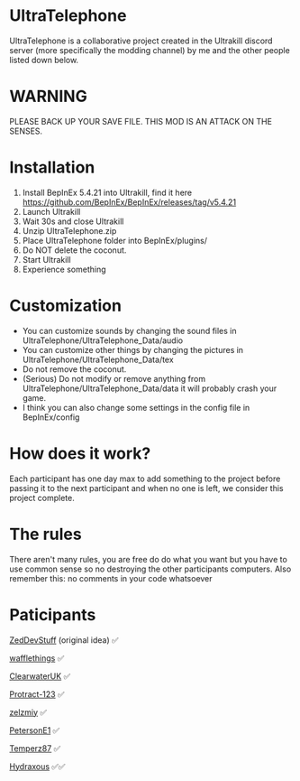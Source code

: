 # UltraTelephone

UltraTelephone is a collaborative project created in the Ultrakill discord server (more specifically the modding channel) by me and the other people listed down below.

# WARNING
PLEASE BACK UP YOUR SAVE FILE.
THIS MOD IS AN ATTACK ON THE SENSES.

# Installation
  1. Install BepInEx 5.4.21 into Ultrakill, find it here https://github.com/BepInEx/BepInEx/releases/tag/v5.4.21
  2. Launch Ultrakill
  3. Wait 30s and close Ultrakill
  4. Unzip UltraTelephone.zip
  5. Place UltraTelephone folder into BepInEx/plugins/
  6. Do NOT delete the coconut.
  7. Start Ultrakill
  8. Experience something


# Customization
  - You can customize sounds by changing the sound files in UltraTelephone/UltraTelephone_Data/audio
  - You can customize other things by changing the pictures in UltraTelephone/UltraTelephone_Data/tex
  - Do not remove the coconut.
  - (Serious) Do not modify or remove anything from UltraTelephone/UltraTelephone_Data/data it will probably crash your game.
  - I think you can also change some settings in the config file in BepInEx/config

# How does it work?

Each participant has one day max to add something to the project before passing it to the next participant and when no one is left, we consider this project complete.

# The rules

There aren't many rules, you are free do do what you want but you have to use common sense so no destroying the other participants computers.
Also remember this: no comments in your code whatsoever

# Paticipants

[ZedDevStuff](https://github.com/ZedDevStuff) (original idea) ✅

[wafflethings](https://github.com/wafflethings) ✅

[ClearwaterUK](https://github.com/ClearwaterUK) ✅

[Protract-123](https://github.com/Protract-123) ✅

[zelzmiy](https://github.com/zelzmiy) ✅

[PetersonE1](https://github.com/PetersonE1) ✅

[Temperz87](https://github.com/Temperz87) ✅

[Hydraxous](https://github.com/Hydraxous) ✅✅

